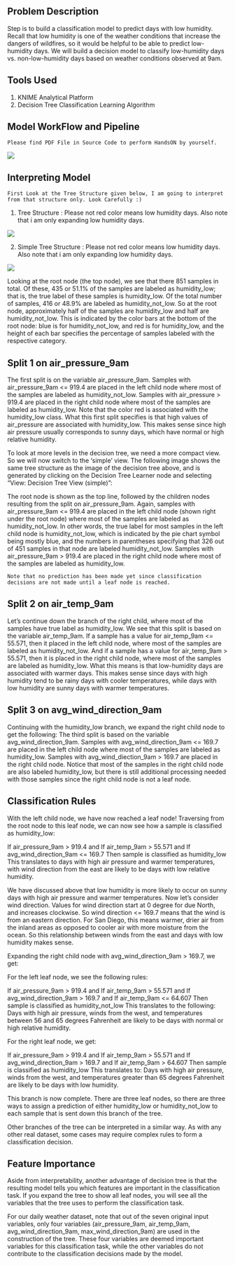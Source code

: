 ## Problem Description

Step is to build a classification model to predict days with low humidity. Recall that low humidity is one of the weather conditions that increase the dangers of wildfires, so it would be helpful to be able to predict low-humidity days. We will build a decision model to classify low-humidity days vs. non-low-humidity days based on weather conditions observed at 9am.

## Tools Used

1. KNIME Analytical Platform
2. Decision Tree Classification Learning Algorithm

## Model WorkFlow and Pipeline

`Please find PDF File in Source Code to perform HandsON by yourself.`

![](https://1.bp.blogspot.com/-GIkX_UGF27Q/X1JrCqb8iuI/AAAAAAAAU0M/N3MmNci5S_kdBorrpPuS2DANCCL_iCxzACLcBGAsYHQ/w781-h248/workflow.png)

## Interpreting Model

`First Look at the Tree Structure given below, I am going to interpret from that structure only. Look Carefully :) `

1. Tree Structure : Please not red color means low humidity days. Also note that i am only expanding low humidity days.

![](https://1.bp.blogspot.com/-mlhqJJCUr3o/X1JrN-khxtI/AAAAAAAAU0U/z1790VIGY5c3UoUGR9ea1t8bIgeMq37BgCLcBGAsYHQ/w936-h976/tree.png)

2. Simple Tree Structure : Please not red color means low humidity days. Also note that i am only expanding low humidity days.

![](https://1.bp.blogspot.com/-BZz9e1rDxJY/X1JshRjXJyI/AAAAAAAAU0k/s4mp5TfWOKERUjcKuirBUmhlughhIZQZwCLcBGAsYHQ/w781-h455/tree%2Bsimple.png)

Looking at the root node (the top node), we see that there 851 samples in total. Of these, 435 or 51.1% of the samples are labeled as humidity_low; that is, the true label of these samples is humidity_low. Of the total number of samples, 416 or 48.9% are labeled as humidity_not_low. So at the root node, approximately half of the samples are humidity_low and half are humidity_not_low. This is indicated by the color bars at the bottom of the root node: blue is for humidity_not_low, and red is for humidity_low, and the height of each bar specifies the percentage of samples labeled with the respective category.

## Split 1 on air_pressure_9am

The first split is on the variable air_pressure_9am. Samples with air_pressure_9am <= 919.4 are placed in the left child node where most of the samples are labeled as humidity_not_low. Samples with air_pressure > 919.4 are placed in the right child node where most of the samples are labeled as humidity_low. Note that the color red is associated with the humidity_low class. What this first split specifies is that high values of air_pressure are associated with humidity_low. This makes sense since high air pressure usually corresponds to sunny days, which have normal or high relative humidity.

To look at more levels in the decision tree, we need a more compact view. So we will now switch to the ‘simple’ view. The following image shows the same tree structure as the image of the decision tree above, and is generated by clicking on the Decision Tree Learner node and selecting “View: Decision Tree View (simple)”:

The root node is shown as the top line, followed by the children nodes resulting from the split on air_pressure_9am. Again, samples with air_pressure_9am <= 919.4 are placed in the left child node (shown right under the root node) where most of the samples are labeled as humidity_not_low. In other words, the true label for most samples in the left child node is humidity_not_low, which is indicated by the pie chart symbol being mostly blue, and the numbers in parentheses specifying that 326 out of 451 samples in that node are labeled humidity_not_low. Samples with air_pressure_9am > 919.4 are placed in the right child node where most of the samples are labeled as humidity_low.

`Note that no prediction has been made yet since classification decisions are not made until a leaf node is reached.`

## Split 2 on air_temp_9am

Let’s continue down the branch of the right child, where most of the samples have true label as humidity_low.
We see that this split is based on the variable air_temp_9am. If a sample has a value for air_temp_9am <= 55.571, then it placed in the left child node, where most of the samples are labeled as humidity_not_low. And if a sample has a value for air_temp_9am > 55.571, then it is placed in the right child node, where most of the samples are labeled as humidity_low. What this means is that low-humidity days are associated with warmer days. This makes sense since days with high humidity tend to be rainy days with cooler temperatures, while days with low humidity are sunny days with warmer temperatures.

## Split 3 on avg_wind_direction_9am

Continuing with the humidity_low branch, we expand the right child node to get the following:
The third split is based on the variable avg_wind_direction_9am. Samples with avg_wind_direction_9am <= 169.7 are placed in the left child node where most of the samples are labeled as humidity_low. Samples with avg_wind_diection_9am > 169.7 are placed in the right child node. Notice that most of the samples in the right child node are also labeled humidity_low, but there is still additional processing needed with those samples since the right child node is not a leaf node.

## Classification Rules

With the left child node, we have now reached a leaf node! Traversing from the root node to this leaf node, we can now see how a sample is classified as humidity_low:

If air_pressure_9am > 919.4 and
If air_temp_9am > 55.571 and
If avg_wind_direction_9am <= 169.7
Then sample is classified as humidity_low
This translates to days with high air pressure and warmer temperatures, with wind direction from the east are likely to be days with low relative humidity.

We have discussed above that low humidity is more likely to occur on sunny days with high air pressure and warmer temperatures. Now let’s consider wind direction. Values for wind direction start at 0 degree for due North, and increases clockwise. So wind direction <= 169.7 means that the wind is from an eastern direction. For San Diego, this means warmer, drier air from the inland areas as opposed to cooler air with more moisture from the ocean. So this relationship between winds from the east and days with low humidity makes sense.

Expanding the right child node with avg_wind_direction_9am > 169.7, we get:

For the left leaf node, we see the following rules:

If air_pressure_9am > 919.4 and
If air_temp_9am > 55.571 and
If avg_wind_direction_9am > 169.7 and
If air_temp_9am <= 64.607
Then sample is classified as humidity_not_low
This translates to the following: Days with high air pressure, winds from the west, and temperatures between 56 and 65 degrees Fahrenheit are likely to be days with normal or high relative humidity.

For the right leaf node, we get:

If air_pressure_9am > 919.4 and
If air_temp_9am > 55.571 and
If avg_wind_direction_9am > 169.7 and
If air_temp_9am > 64.607
Then sample is classified as humidity_low
This translates to: Days with high air pressure, winds from the west, and temperatures greater than 65 degrees Fahrenheit are likely to be days with low humidity.

This branch is now complete. There are three leaf nodes, so there are three ways to assign a prediction of either humidity_low or humidity_not_low to each sample that is sent down this branch of the tree.

Other branches of the tree can be interpreted in a similar way. As with any other real dataset, some cases may require complex rules to form a classification decision.

## Feature Importance
Aside from interpretability, another advantage of decision tree is that the resulting model tells you which features are important in the classification task. If you expand the tree to show all leaf nodes, you will see all the variables that the tree uses to perform the classification task.

For our daily weather dataset, note that out of the seven original input variables, only four variables (air_pressure_9am, air_temp_9am, avg_wind_direction_9am, max_wind_direction_9am) are used in the construction of the tree. These four variables are deemed important variables for this classification task, while the other variables do not contribute to the classification decisions made by the model.
